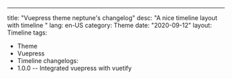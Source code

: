 ---
title: "Vuepress theme neptune's changelog"
desc: "A nice timeline layout with timeline "
lang: en-US
category: Theme
date: "2020-09-12"
layout: Timeline
tags:
- Theme
- Vuepress
- Timeline
changelogs:
- 1.0.0 -- Integrated vuepress with vuetify
    

